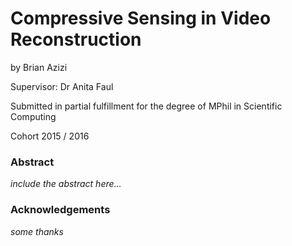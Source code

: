 # Compressive Sensing in Video Reconstruction #
by Brian Azizi

Supervisor: Dr Anita Faul

Submitted in partial fulfillment for the degree of MPhil in Scientific Computing

Cohort 2015 / 2016

### Abstract  ###

_include the abstract here..._

### Acknowledgements ###

_some thanks_